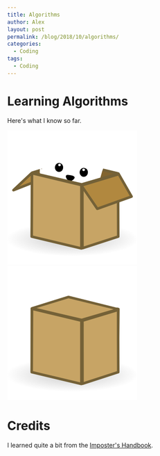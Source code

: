 ```yaml
---
title: Algorithms
author: Alex
layout: post
permalink: /blog/2018/10/algorithms/
categories:
  - Coding
tags:
  - Coding
---
```

# Learning Algorithms
Here's what I know so far. 

<img alt="grey cat in a box" src="/inc/img/2018/10/cat-in-a-box.png" class="box cat-box" style="background-color: #fcfcfc;" />
<img alt="closed box" src="/inc/img/2018/10/closed-box.png" class="box closed-box" style="background-color: #fcfcfc;" />




# Credits
I learned quite a bit from the [Imposter's Handbook](https://bigmachine.io/products/the-imposters-handbook/).